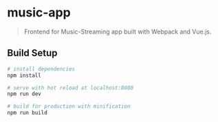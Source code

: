 # music-app

> Frontend for Music-Streaming app built with Webpack and Vue.js.

## Build Setup

``` bash
# install dependencies
npm install

# serve with hot reload at localhost:8080
npm run dev

# build for production with minification
npm run build
```
